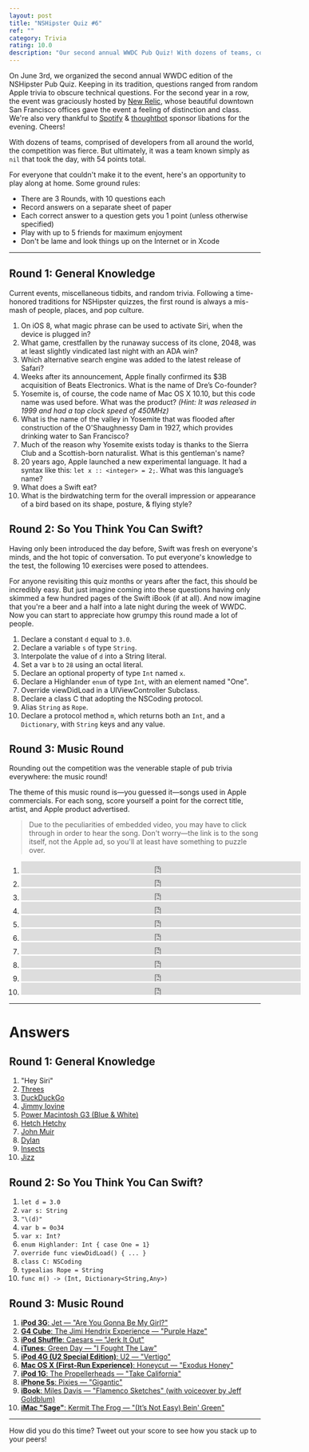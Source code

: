 ```yaml
---
layout: post
title: "NSHipster Quiz #6"
ref: ""
category: Trivia
rating: 10.0
description: "Our second annual WWDC Pub Quiz! With dozens of teams, comprised of developers from all around the world, the competition was fierce. How will you stack up?"
---
```


On June 3rd, we organized the second annual WWDC edition of the NSHipster Pub Quiz. Keeping in its tradition, questions ranged from random Apple trivia to obscure technical questions. For the second year in a row, the event was graciously hosted by [New Relic](http://newrelic.com), whose beautiful downtown San Francisco offices gave the event a feeling of distinction and class. We're also very thankful to [Spotify](https://www.spotify.com/) & [thoughtbot](http://thoughtbot.com) sponsor libations for the evening. Cheers!

With dozens of teams, comprised of developers from all around the world, the competition was fierce. But ultimately, it was a team known simply as `nil` that took the day, with 54 points total.

For everyone that couldn't make it to the event, here's an opportunity to play along at home. Some ground rules:

- There are 3 Rounds, with 10 questions each
- Record answers on a separate sheet of paper
- Each correct answer to a question gets you 1 point (unless otherwise specified)
- Play with up to 5 friends for maximum enjoyment
- Don't be lame and look things up on the Internet or in Xcode

* * *

Round 1: General Knowledge
--------------------------

Current events, miscellaneous tidbits, and random trivia. Following a time-honored traditions for NSHipster quizzes, the first round is always a mis-mash of people, places, and pop culture.

1. On iOS 8, what magic phrase can be used to activate Siri, when the device is plugged in?
2. What game, crestfallen by the runaway success of its clone, 2048, was at least slightly vindicated last night with an ADA win?
3. Which alternative search engine was added to the latest release of Safari?
4. Weeks after its announcement, Apple finally confirmed its $3B acquisition of Beats Electronics. What is the name of Dre’s Co-founder?
5. Yosemite is, of course, the code name of Mac OS X 10.10, but this code name was used before. What was the product? _(Hint: It was released in 1999 and had a top clock speed of 450MHz)_
6. What is the name of the valley in Yosemite that was flooded after construction of the O'Shaughnessy Dam in 1927, which provides drinking water to San Francisco?
7. Much of the reason why Yosemite exists today is thanks to the Sierra Club and a Scottish-born naturalist. What is this gentleman's name?
8. 20 years ago, Apple launched a new experimental language. It had a syntax like this: `let x :: <integer> = 2;`. What was this language’s name?
9. What does a Swift eat?
10. What is the birdwatching term for the overall impression or appearance of a bird based on its shape, posture, & flying style?

Round 2: So You Think You Can Swift?
------------------------------------

Having only been introduced the day before, Swift was fresh on everyone's minds, and the hot topic of conversation. To put everyone's knowledge to the test, the following 10 exercises were posed to attendees.

For anyone revisiting this quiz months or years after the fact, this should be incredibly easy. But just imagine coming into these questions having only skimmed a few hundred pages of the Swift iBook (if at all). And now imagine that you're a beer and a half into a late night during the week of WWDC. Now you can start to appreciate how grumpy this round made a lot of people.

1. Declare a constant `d` equal to `3.0`.
2. Declare a variable `s` of type `String`.
3. Interpolate the value of `d` into a String literal.
4. Set a var `b` to `28` using an octal literal.
5. Declare an optional property of type `Int` named `x`.
6. Declare a Highlander `enum` of type `Int`, with an element named "One".
7. Override viewDidLoad in a UIViewController Subclass.
8. Declare a class C that adopting the NSCoding protocol.
9. Alias `String` as `Rope`.
10. Declare a protocol method `m`, which returns both an `Int`, and a `Dictionary`, with `String` keys and any value.

Round 3: Music Round
--------------------

Rounding out the competition was the venerable staple of pub trivia everywhere: the music round!

The theme of this music round is—you guessed it—songs used in Apple commercials. For each song, score yourself a point for the correct title, artist, and Apple product advertised.

> Due to the peculiarities of embedded video, you may have to click through in order to hear the song. Don't worry—the link is to the song itself, not the Apple ad, so you'll at least have something to puzzle over.

<ol>
    <li><iframe width="560" height="24" src="http://www.youtube.com/embed/tuK6n2Lkza0?showinfo=0" frameborder="0" allowfullscreen></iframe></li>
    <li><iframe width="560" height="24" src="http://www.youtube.com/embed/fjwWjx7Cw8I?showinfo=0" frameborder="0" allowfullscreen></iframe></li>
    <li><iframe width="560" height="24" src="http://www.youtube.com/embed/4B1ZQcbSvdU?showinfo=0" frameborder="0" allowfullscreen></iframe></li>
    <li><iframe width="560" height="24" src="http://www.youtube.com/embed/qzuGDxJ0wTs?showinfo=0" frameborder="0" allowfullscreen></iframe></li>
    <li><iframe width="560" height="24" src="http://www.youtube.com/embed/98W9QuMq-2k?showinfo=0" frameborder="0" allowfullscreen></iframe></li>
    <li><iframe width="560" height="24" src="http://www.youtube.com/embed/i3vWOV8ppBQ?showinfo=0" frameborder="0" allowfullscreen></iframe></li>
    <li><iframe width="560" height="24" src="http://www.youtube.com/embed/Dd8WjeK8riE?showinfo=0" frameborder="0" allowfullscreen></iframe></li>
    <li><iframe width="560" height="24" src="http://www.youtube.com/embed/Nx_SKiSmvdc?showinfo=0" frameborder="0" allowfullscreen></iframe></li>
    <li><iframe width="560" height="24" src="http://www.youtube.com/embed/F3W_alUuFkA?showinfo=0" frameborder="0" allowfullscreen></iframe></li>
    <li><iframe width="560" height="24" src="http://www.youtube.com/embed/CSS9PnU6T8s?showinfo=0" frameborder="0" allowfullscreen></iframe></li>
</ol>

* * *

# Answers

Round 1: General Knowledge
--------------------------

1. "Hey Siri"
2. [Threes](http://asherv.com/threes/)
3. [DuckDuckGo](https://duckduckgo.com)
4. [Jimmy Iovine](http://en.wikipedia.org/wiki/Jimmy_Iovine)
5. [Power Macintosh G3 (Blue & White)](http://en.wikipedia.org/wiki/Power_Macintosh_G3_%28Blue_%26_White%29)
6. [Hetch Hetchy](http://en.wikipedia.org/wiki/Hetch_Hetchy)
7. [John Muir](http://en.wikipedia.org/wiki/John_Muir)
8. [Dylan](http://en.wikipedia.org/wiki/Dylan_(programming_language))
9. [Insects](http://en.wikipedia.org/wiki/Swift#Feeding)
10. [Jizz](http://en.wikipedia.org/wiki/Jizz_%28birding%29)

Round 2: So You Think You Can Swift?
------------------------------------

1. `let d = 3.0`
2. `var s: String`
3. `"\(d)"`
4. `var b = 0o34`
5. `var x: Int?`
6. `enum Highlander: Int { case One = 1}`
7. `override func viewDidLoad() { ... }`
8. `class C: NSCoding`
9. `typealias Rope = String`
10. `func m() -> (Int, Dictionary<String,Any>)`

Round 3: Music Round
--------------------

1. [**iPod 3G**: Jet — "Are You Gonna Be My Girl?"](https://www.youtube.com/watch?v=TaVFCdwT0hk)
2. [**G4 Cube**: The Jimi Hendrix Experience — "Purple Haze"](https://www.youtube.com/watch?v=rzn0dhNm0aE)
3. [**iPod Shuffle**: Caesars — "Jerk It Out"](https://www.youtube.com/watch?v=nuLx1Uk1ceg)
4. [**iTunes**: Green Day — "I Fought The Law"](https://www.youtube.com/watch?v=rcToyN2_cSs)
5. [**iPod 4G (U2 Special Edition)**: U2 — "Vertigo"](https://www.youtube.com/watch?v=t1ENjxFMXkw)
6. [**Mac OS X (First-Run Experience)**: Honeycut — "Exodus Honey"](https://www.youtube.com/watch?v=hmb1t8RMsu4)
7. [**iPod 1G**: The Propellerheads — "Take California"](https://www.youtube.com/watch?v=eb1bPg4NlwY)
8. [**iPhone 5s**: Pixies — "Gigantic"](https://www.youtube.com/watch?v=ODmfmUWqlSA)
9. [**iBook**: Miles Davis — "Flamenco Sketches" (with voiceover by Jeff Goldblum)](https://www.youtube.com/watch?v=T3Gvy-8gtOU)
10. [**iMac "Sage"**: Kermit The Frog — "(It’s Not Easy) Bein' Green"](https://www.youtube.com/watch?v=0awG75V2OQw)

* * *

How did you do this time? Tweet out your score to see how you stack up to your peers!
